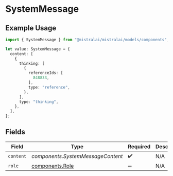 # SystemMessage

## Example Usage

```typescript
import { SystemMessage } from "@mistralai/mistralai/models/components";

let value: SystemMessage = {
  content: [
    {
      thinking: [
        {
          referenceIds: [
            848833,
          ],
          type: "reference",
        },
      ],
      type: "thinking",
    },
  ],
};
```

## Fields

| Field                                              | Type                                               | Required                                           | Description                                        |
| -------------------------------------------------- | -------------------------------------------------- | -------------------------------------------------- | -------------------------------------------------- |
| `content`                                          | *components.SystemMessageContent*                  | :heavy_check_mark:                                 | N/A                                                |
| `role`                                             | [components.Role](../../models/components/role.md) | :heavy_minus_sign:                                 | N/A                                                |